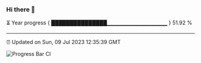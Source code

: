 ### Hi there 👋

⏳ Year progress { ███████████████▁▁▁▁▁▁▁▁▁▁▁▁▁▁▁ } 51.92 %

---

⏰ Updated on Sun, 09 Jul 2023 12:35:39 GMT

![Progress Bar CI](https://github.com/ZhaoGui/ZhaoGui/workflows/Progress%20Bar%20CI/badge.svg)
